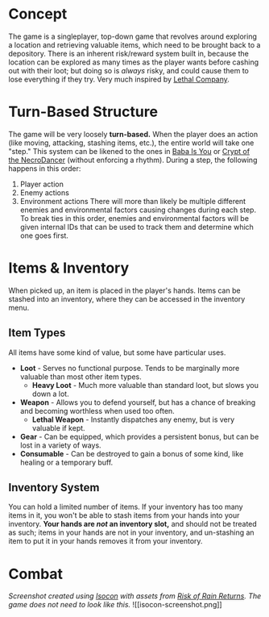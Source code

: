 # Concept
The game is a singleplayer, top-down game that revolves around exploring a location and retrieving valuable items, which need to be brought back to a depository. There is an inherent risk/reward system built in, because the location can be explored as many times as the player wants before cashing out with their loot; but doing so is *always* risky, and could cause them to lose everything if they try. Very much inspired by [Lethal Company](https://store.steampowered.com/app/1966720/Lethal_Company/).
# Turn-Based Structure
The game will be very loosely **turn-based.** When the player does an action (like moving, attacking, stashing items, etc.), the entire world will take one "step." This system can be likened to the ones in [Baba Is You](https://store.steampowered.com/app/736260/Baba_Is_You/) or [Crypt of the NecroDancer](https://store.steampowered.com/app/247080/Crypt_of_the_NecroDancer/) (without enforcing a rhythm). During a step, the following happens in this order:
1. Player action
2. Enemy actions
3. Environment actions
There will more than likely be multiple different enemies and environmental factors causing changes during each step. To break ties in this order, enemies and environmental factors will be given internal IDs that can be used to track them and determine which one goes first.
# Items & Inventory
When picked up, an item is placed in the player's hands. Items can be stashed into an inventory, where they can be accessed in the inventory menu.
## Item Types
All items have some kind of value, but some have particular uses.
- **Loot** - Serves no functional purpose. Tends to be marginally more valuable than most other item types.
	- **Heavy Loot** - Much more valuable than standard loot, but slows you down a lot.
- **Weapon** - Allows you to defend yourself, but has a chance of breaking and becoming worthless when used too often.
	- **Lethal Weapon** - Instantly dispatches any enemy, but is very valuable if kept.
- **Gear** - Can be equipped, which provides a persistent bonus, but can be lost in a variety of ways.
- **Consumable** - Can be destroyed to gain a bonus of some kind, like healing or a temporary buff.
## Inventory System
You can hold a limited number of items. If your inventory has too many items in it, you won't be able to stash items from your hands into your inventory. **Your hands are *not* an inventory slot,** and should not be treated as such; items in your hands are not in your inventory, and un-stashing an item to put it in your hands removes it from your inventory.
# Combat
*Screenshot created using [Isocon](https://github.com/delzhand/isocon) with assets from [Risk of Rain Returns](https://riskofrainreturns.wiki.gg/wiki/Risk_of_Rain_Returns_Wiki). The game does not need to look like this.*
![[isocon-screenshot.png]]
